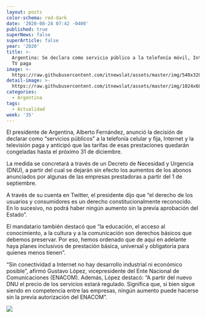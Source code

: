 ```yaml
---
layout: posts
color-schema: red-dark
date: '2020-08-24 07:42 -0400'
published: true
superNews: false
superArticle: false
year: '2020'
title: >-
  Argentina: Se declara como servicio público a la telefonía móvil, Internet y
  TV paga
image: >-
  https://raw.githubusercontent.com/itnewslat/assets/master/img/540x320/Alberto-Fernandez-p.jpg
detail-image: >-
  https://raw.githubusercontent.com/itnewslat/assets/master/img/1024x680/Alberto-Fernandez-g.jpg
categories:
  - Argentina
tags:
  - Actualidad
week: '35'
---
```

El presidente de Argentina, Alberto Fernández, anunció la decisión de declarar como “servicios públicos” a la telefonía celular y fija, Internet y la televisión paga y anticipó que las tarifas de esas prestaciones quedarán congeladas hasta el próximo 31 de diciembre.

La medida se concretará a través de un Decreto de Necesidad y Urgencia (DNU), a partir del cual se dejarán sin efecto los aumentos de los abonos anunciados por algunas de las empresas prestadoras a partir del 1 de septiembre.

A través de su cuenta en Twitter, el presidente dijo que “el derecho de los usuarios y consumidores es un derecho constitucionalmente reconocido. En lo sucesivo, no podrá haber ningún aumento sin la previa aprobación del Estado”.

El mandatario también destacó que “la educación, el acceso al conocimiento, a la cultura y a la comunicación son derechos básicos que debemos preservar. Por eso, hemos ordenado que de aquí en adelante haya planes inclusivos de prestación básica, universal y obligatoria para quienes menos tienen”.

“Sin conectividad a Internet no hay desarrollo industrial ni económico posible”, afirmó Gustavo López, vicepresidente del Ente Nacional de Comunicaciones (ENACOM). Además, López destacó: “A partir del nuevo DNU el precio de los servicios estará regulado. Significa que, si bien sigue siendo en competencia entre las empresas, ningún aumento puede hacerse sin la previa autorización del ENACOM”.

<img src="https://tracker.metricool.com/c3po.jpg?hash=56f88a41e39ab42c063cc51676587a04"/>